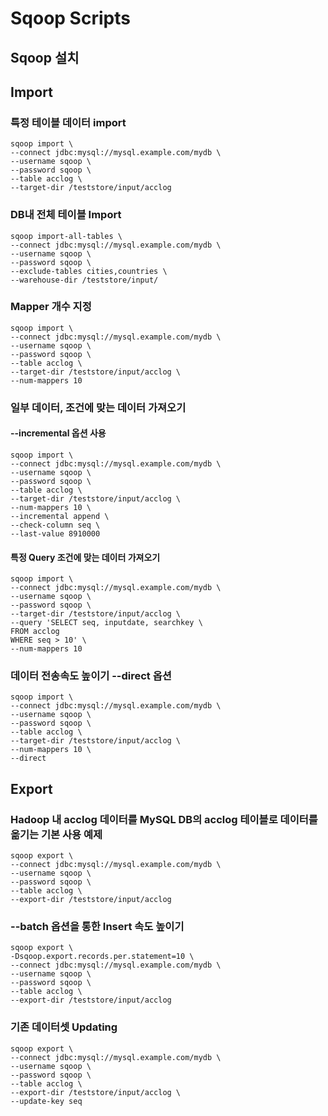 # Sqoop Scripts

## Sqoop 설치

## Import

### 특정 테이블 데이터 import 
```
sqoop import \
--connect jdbc:mysql://mysql.example.com/mydb \
--username sqoop \
--password sqoop \
--table acclog \
--target-dir /teststore/input/acclog
```

### DB내 전체 테이블 Import 
```   
sqoop import-all-tables \
--connect jdbc:mysql://mysql.example.com/mydb \
--username sqoop \
--password sqoop \
--exclude-tables cities,countries \
--warehouse-dir /teststore/input/
```

### Mapper 개수 지정 

```
sqoop import \
--connect jdbc:mysql://mysql.example.com/mydb \
--username sqoop \
--password sqoop \
--table acclog \
--target-dir /teststore/input/acclog \
--num-mappers 10
```

### 일부 데이터, 조건에 맞는 데이터 가져오기 
#### --incremental 옵션 사용
```
sqoop import \
--connect jdbc:mysql://mysql.example.com/mydb \
--username sqoop \
--password sqoop \
--table acclog \
--target-dir /teststore/input/acclog \
--num-mappers 10 \
--incremental append \
--check-column seq \
--last-value 8910000
```

#### 특정 Query 조건에 맞는 데이터 가져오기
```
sqoop import \
--connect jdbc:mysql://mysql.example.com/mydb \
--username sqoop \
--password sqoop \
--target-dir /teststore/input/acclog \
--query 'SELECT seq, inputdate, searchkey \
FROM acclog
WHERE seq > 10' \
--num-mappers 10 
```

### 데이터 전송속도 높이기 --direct 옵션 
```
sqoop import \
--connect jdbc:mysql://mysql.example.com/mydb \
--username sqoop \
--password sqoop \
--table acclog \
--target-dir /teststore/input/acclog \
--num-mappers 10 \
--direct
```

## Export

### Hadoop 내 acclog 데이터를 MySQL DB의 acclog 테이블로 데이터를 옮기는 기본 사용 예제
```
sqoop export \
--connect jdbc:mysql://mysql.example.com/mydb \
--username sqoop \
--password sqoop \
--table acclog \
--export-dir /teststore/input/acclog
```

### --batch 옵션을 통한 Insert 속도 높이기
```
sqoop export \
-Dsqoop.export.records.per.statement=10 \
--connect jdbc:mysql://mysql.example.com/mydb \
--username sqoop \
--password sqoop \
--table acclog \
--export-dir /teststore/input/acclog
```


### 기존 데이터셋 Updating
```
sqoop export \
--connect jdbc:mysql://mysql.example.com/mydb \
--username sqoop \
--password sqoop \
--table acclog \
--export-dir /teststore/input/acclog \
--update-key seq
```